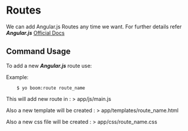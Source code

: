 Routes
============
We can add Angular.js Routes any time we want. For further details refer ***Angular.js***
[Official Docs](http://docs.angularjs.org/api/ngRoute.$route)



Command Usage
-------
To add a new ***Angular.js*** route use:
    

Example:
```
    $ yo boom:route route_name
```

This will add new route in :
    > app/js/main.js

Also a new template will be created :
    > app/templates/route_name.html

Also a new css file will be created :
    > app/css/route_name.css

   

